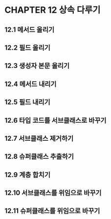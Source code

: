 # CHAPTER 12 상속 다루기
## 12.1 메서드 올리기
## 12.2 필드 올리기
## 12.3 생성자 본문 올리기
## 12.4 메서드 내리기
## 12.5 필드 내리기
## 12.6 타입 코드를 서브클래스로 바꾸기
## 12.7 서브클래스 제거하기
## 12.8 슈퍼클래스 추출하기
## 12.9 계층 합치기
## 12.10 서브클래스를 위임으로 바꾸기
## 12.11 슈퍼클래스를 위임으로 **바꾸기**